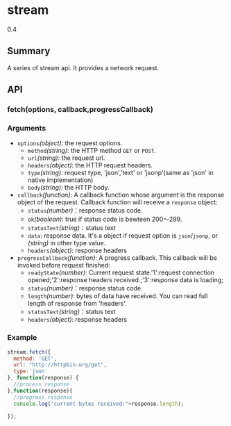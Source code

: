 # stream
<span class="weex-version">0.4</span>


## Summary

A series of stream api. It provides a network request.

## API

### fetch(options, callback,progressCallback)

### Arguments

* `options`*(object)*: the request options.
  * `method`*(string)*: the HTTP method `GET` or `POST`.
  * `url`*(string)*: the request url.
  * `headers`*(object)*: the HTTP request headers.
  * `type`*(string)*: request type, 'json','text' or 'jsonp'(same as 'json' in native implementation)
  * `body`*(string)*: the HTTP body.
* `callback`*(function)*: A callback function whose argument is the response object of the request. Callback function will receive a `response` object:   
  * `status`*(number)*：response status code.
  * `ok`*(boolean)*: true if status code is bewteen 200～299.
  * `statusText`*(string)*：status text 
  * `data`: response data. It's a object if request option is `json`/`jsonp`, or *(string)* in other type value.
  * `headers`*(object)*: response headers
* `progressCallback`*(function)*: A progress callback. This callback will be invoked before request finished:   
  * `readyState`*(number)*: Current request state.'1':request connection opened;'2':response headers received.;'3':response data is loading;
  * `status`*(number)*：response status code.
  * `length`*(number)*: bytes of data have received. You can read full length of response from 'headers'.
  * `statusText`*(string)*：status text 
  * `headers`*(object)*: response headers



### Example

```javascript
stream.fetch({
  method: 'GET',
  url: "http://httpbin.org/get",
  type:'json'
}, function(response) {
  //process response
},function(response){
  //progress response
  console.log("current bytes received:"+response.length);
  
});
```
  
    
